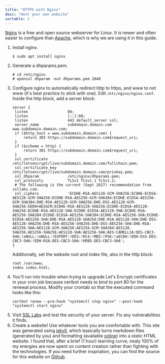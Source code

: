 ```yaml
---
title: "HTTPS with Nginx"
desc: "Host your own website"
sortable: 2
---
```


[Nginx](https://nginx.org/) is a free and open source webserver for Linux. It is newer and often easier to configure than [Apache](https://httpd.apache.org/), which is why we are using it in this guide.

1. Install nginx.
   ```
   $ sudo apt install nginx
   ```
2. Generate a dhparams.pem.
   ```
   # cd /etc/nginx
   # openssl dhparam -out dhparams.pem 2048
   ```
3. Configure nginx to automatically redirect http to https, and www to not www (it's best practice to stick with one). Edit `/etc/nginx/nginx.conf`. Inside the http block, add a server block:
   ```
   server {
   	listen                  80;
   	listen                  [::]:80;
   	listen                  443 default_server ssl;
   	server_name             subdomain.domain.com www.subdomain.domain.com;
   	if ($http_host = www.subdomain.domain.com) {
   		return 303 https://subdomain.domain.com$request_uri;
   	}
   	if ($scheme = http) {
   		return 301 https://subdomain.domain.com$request_uri;
   	}
   	ssl_certificate         /etc/letsencrypt/live/subdomain.domain.com/fullchain.pem;
   	ssl_certificate_key     /etc/letsencrypt/live/subdomain.domain.com/privkey.pem;
   	ssl_dhparam             /etc/nginx/dhparams.pem;
   	ssl_protocols           TLSv1 TLSv1.1 TLSv1.2;
   	# The following is the current (Sept 2017) recommendation from ssllabs.com.
   	ssl_ciphers             'ECDHE-RSA-AES128-GCM-SHA256:ECDHE-ECDSA-AES128-GCM-SHA256:ECDHE-RSA-AES256-GCM-SHA384:ECDHE-ECDSA-AES256-GCM-SHA384:DHE-RSA-AES128-GCM-SHA256:DHE-DSS-AES128-GCM-SHA256:kEDH+AESGCM:ECDHE-RSA-AES128-SHA256:ECDHE-ECDSA-AES128-SHA256:ECDHE-RSA-AES128-SHA:ECDHE-ECDSA-AES128-SHA:ECDHE-RSA-AES256-SHA384:ECDHE-ECDSA-AES256-SHA384:ECDHE-RSA-AES256-SHA:ECDHE-ECDSA-AES256-SHA:DHE-RSA-AES128-SHA256:DHE-RSA-AES128-SHA:DHE-DSS-AES128-SHA256:DHE-RSA-AES256-SHA256:DHE-DSS-AES256-SHA:DHE-RSA-AES256-SHA:AES128-GCM-SHA256:AES256-GCM-SHA384:AES128-SHA256:AES256-SHA256:AES128-SHA:AES256-SHA:AES:CAMELLIA:DES-CBC3-SHA:!aNULL:!eNULL:!EXPORT:!DES:!RC4:!MD5:!PSK:!aECDH:!EDH-DSS-DES-CBC3-SHA:!EDH-RSA-DES-CBC3-SHA:!KRB5-DES-CBC3-SHA';
   }
   ```
   Additionally, set the website root and index file, also in the http block:
   ```
   root /var/www;
   index index.html;
   ```
4. You'll run into trouble when trying to upgrade Let's Encrypt certificates in your cron job because certbot needs to bind to port 80 for the renewal process. Modify your crontab so that the executed command looks like this:
   ```
   certbot renew --pre-hook "systemctl stop nginx" --post-hook "systemctl start nginx"
   ```
5. Visit [SSL Labs](https://www.ssllabs.com/ssltest/) and test the security of your server. Fix any vulnerabilities it finds.
6. Create a website! Use whatever tools you are comfortable with. This site was generated using [jekyll](https://jekyllrb.com/), which basically turns markdown files (generated by you) and formatting (available [online](http://themes.jekyllrc.org/)) into a static HTML website. I found that, after a brief (1 hour) learning curve, nealy 100% of my energies are now spent on content creation rather than fighting with the technologies. If you need further inspiration, you can find the source for this website on [Github](https://github.com/NathanRVance/homelinuxserver).
